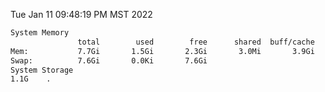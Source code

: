 Tue Jan 11 09:48:19 PM MST 2022
```bash
System Memory
               total        used        free      shared  buff/cache   available
Mem:           7.7Gi       1.5Gi       2.3Gi       3.0Mi       3.9Gi       5.9Gi
Swap:          7.6Gi       0.0Ki       7.6Gi
System Storage
1.1G	.
```
